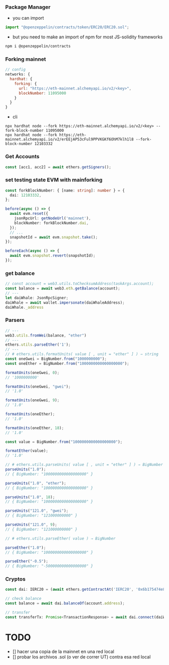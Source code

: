 ### Package Manager
- you can import 
```js
import "@openzeppelin/contracts/token/ERC20/ERC20.sol";
```
- but you need to make an import of npm for most JS-solidity frameworks
```sh
npm i @openzeppelin/contracts
```

### Forking mainnet
```js
// config
networks: {
  hardhat: {
    forking: {
      url: "https://eth-mainnet.alchemyapi.io/v2/<key>",
      blockNumber: 11095000
    }
  }
}
```
- cli
```shell
npx hardhat node --fork https://eth-mainnet.alchemyapi.io/v2/<key> --fork-block-number 11095000
npx hardhat node --fork https://eth-mainnet.alchemyapi.io/v2/erEEjAP53cFul9PPVKGKf6OhM7klh1l8 --fork-block-number 12103332
```

### Get Accounts
```ts
const [acc1, acc2] = await ethers.getSigners();
```

### set testing state EVM with mainforking
```ts
const forkBlockNumber: { [name: string]: number } = {
  dai: 12103332,
};

before(async () => {
  await evm.reset({
    jsonRpcUrl: getNodeUrl('mainnet'),
    blockNumber: forkBlockNumber.dai,
  });
  // ...
  snapshotId = await evm.snapshot.take();
});

beforeEach(async () => {
  await evm.snapshot.revert(snapshotId);
});
```

### get balance

```ts
// const account = web3.utils.toChecksumAddress(taskArgs.account);
const balance = await web3.eth.getBalance(account);
// ---
let daiWhale: JsonRpcSigner;
daiWhale = await wallet.impersonate(daiWhaleAddress);
daiWhale._address
```

### Parsers

```ts
// ---
web3.utils.fromWei(balance, "ether")
// ---
ethers.utils.parseEther('1');
// ---
// # ethers.utils.formatUnits( value [ , unit = "ether" ] ) ⇒ string
const oneGwei = BigNumber.from("1000000000");
const oneEther = BigNumber.from("1000000000000000000");

formatUnits(oneGwei, 0);
// '1000000000'

formatUnits(oneGwei, "gwei");
// '1.0'

formatUnits(oneGwei, 9);
// '1.0'

formatUnits(oneEther);
// '1.0'

formatUnits(oneEther, 18);
// '1.0'

const value = BigNumber.from("1000000000000000000");

formatEther(value);
// '1.0'

// # ethers.utils.parseUnits( value [ , unit = "ether" ] ) ⇒ BigNumber
parseUnits("1.0");
// { BigNumber: "1000000000000000000" }

parseUnits("1.0", "ether");
// { BigNumber: "1000000000000000000" }

parseUnits("1.0", 18);
// { BigNumber: "1000000000000000000" }

parseUnits("121.0", "gwei");
// { BigNumber: "121000000000" }

parseUnits("121.0", 9);
// { BigNumber: "121000000000" }

// # ethers.utils.parseEther( value ) ⇒ BigNumber

parseEther("1.0");
// { BigNumber: "1000000000000000000" }

parseEther("-0.5");
// { BigNumber: "-500000000000000000" }
```

### Cryptos
```ts
const dai: IERC20 = (await ethers.getContractAt('IERC20', '0x6b175474e89094c44da98b954eedeac495271d0f')) as unknown as IERC20;

// check balance
const balance = await dai.balanceOf(account.address);

// transfer
const transferTx: Promise<TransactionResponse> = await dai.connect(daiWhale).transfer(stranger.address, ethers.utils.parseEther('1'));
```

# TODO
- [] hacer una copia de la mainnet en una red local
- [] probar los archivos .sol (o ver de correr UT) contra esa red local

## 
